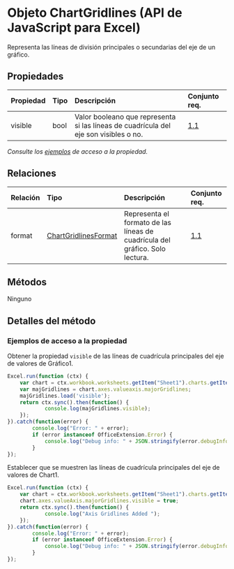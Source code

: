 # <a name="chartgridlines-object-javascript-api-for-excel"></a>Objeto ChartGridlines (API de JavaScript para Excel)

Representa las líneas de división principales o secundarias del eje de un gráfico.

## <a name="properties"></a>Propiedades

| Propiedad       | Tipo    |Descripción| Conjunto req.|
|:---------------|:--------|:----------|:----|
|visible|bool|Valor booleano que representa si las líneas de cuadrícula del eje son visibles o no.|[1.1](../requirement-sets/excel-api-requirement-sets.md)|

_Consulte los [ejemplos](#property-access-examples) de acceso a la propiedad._

## <a name="relationships"></a>Relaciones
| Relación | Tipo    |Descripción| Conjunto req.|
|:---------------|:--------|:----------|:----|
|format|[ChartGridlinesFormat](chartgridlinesformat.md)|Representa el formato de las líneas de cuadrícula del gráfico. Solo lectura.|[1.1](../requirement-sets/excel-api-requirement-sets.md)|

## <a name="methods"></a>Métodos
Ninguno


## <a name="method-details"></a>Detalles del método

### <a name="property-access-examples"></a>Ejemplos de acceso a la propiedad

Obtener la propiedad `visible` de las líneas de cuadrícula principales del eje de valores de Gráfico1.

```js
Excel.run(function (ctx) { 
    var chart = ctx.workbook.worksheets.getItem("Sheet1").charts.getItem("Chart1");    
    var majGridlines = chart.axes.valueaxis.majorGridlines;
    majGridlines.load('visible');
    return ctx.sync().then(function() {
            console.log(majGridlines.visible);
    });
}).catch(function(error) {
        console.log("Error: " + error);
        if (error instanceof OfficeExtension.Error) {
            console.log("Debug info: " + JSON.stringify(error.debugInfo));
        }
});
```

Establecer que se muestren las líneas de cuadrícula principales del eje de valores de Chart1.

```js
Excel.run(function (ctx) { 
    var chart = ctx.workbook.worksheets.getItem("Sheet1").charts.getItem("Chart1");    
    chart.axes.valueAxis.majorGridlines.visible = true;
    return ctx.sync().then(function() {
            console.log("Axis Gridlines Added ");
    });
}).catch(function(error) {
        console.log("Error: " + error);
        if (error instanceof OfficeExtension.Error) {
            console.log("Debug info: " + JSON.stringify(error.debugInfo));
        }
});
```
